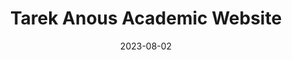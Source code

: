 ---
# Leave the homepage title empty to use the site title
title: Tarek Anous Academic Website
date: 2023-08-02
type: landing

sections:
  - block: hero
    content:
      title: |
        Tarek Anous 
      image:
        filename: deSitter.jpeg
      text: |
        <br>
        
        This webpage is under construction, please check back soon
  - block: people
    content:
      title: Meet the team
      # Choose which groups/teams of users to display.
      #   Edit `user_groups` in each user's profile to add them to one or more of these groups.
      user_groups:
          - Researchers
          - Graduate Students
          - Alumni
      sort_by: Params.last_name
      sort_ascending: true
    design:
      show_interests: false
      show_role: true
      show_social: true
  
  - block: contact
    content:
      title: <span style="color:#1C4E9D">Office Address</span>
      text: 
      email: t.anous@qmul.ac.uk
      address:  
        street: School of Mathematical Sciences<br> MB-B24<br> Queen Mary University of London<br> Mile End Road
        city: London
        postcode: 'E3 2JZ'
        country: United Kingdom
        country_code: UK
      coordinates:
        latitude: #'51.522419'
        longitude: #'-0.043088'
      directions: We are located between the <span style="color:#38761D">Stepney</span> <span style="color:#C27BA0">Green</span> and <span style="color:#CC0000">Mi</span><span style="color:#38761D">le E</span><span style="color:#C27BA0">nd</span> tube stops<br> 

        <iframe src="https://www.google.com/maps/embed?pb=!1m18!1m12!1m3!1d2482.493285291059!2d-0.0457134232438842!3d51.522511671816844!2m3!1f0!2f0!3f0!3m2!1i1024!2i768!4f13.1!3m3!1m2!1s0x48761d2f3123ff19%3A0x1a14b140e802c875!2sSchool%20of%20Mathematical%20Sciences!5e0!3m2!1sen!2suk!4v1691160967834!5m2!1sen!2suk" width="100%" height="450" style="border:0;" allowfullscreen="" loading="lazy" referrerpolicy="no-referrer-when-downgrade"></iframe>
      #contact_links:
      #  - icon: comments
      #    icon_pack: fas
      #    name: Discuss on Forum
      #    link: 'https://discourse.gohugo.io'
    
      # Automatically link email and phone or display as text?
      autolink: true
    
      # Email form provider
      # form:
      #  provider: netlify
      #  formspree:
      #    id:
      #  netlify:
      #    # Enable CAPTCHA challenge to reduce spam?
      #    captcha: false
    design:
      columns: '1'

  - block: markdown
    content:
      title:
      subtitle: ''
      text:
    design:
      columns: '1'
      background:
        image: 
          filename: deSitter.jpeg
          filters:
            brightness: 1
          parallax: true
          position: center
          size: cover
          text_color_light: true
      spacing:
        padding: ['20px', '0', '20px', '0']
      css_class: fullscreen
  
---